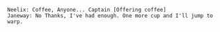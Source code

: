     Neelix: Coffee, Anyone... Captain [Offering coffee]
    Janeway: No Thanks, I've had enough. One more cup and I'll jump to warp.
